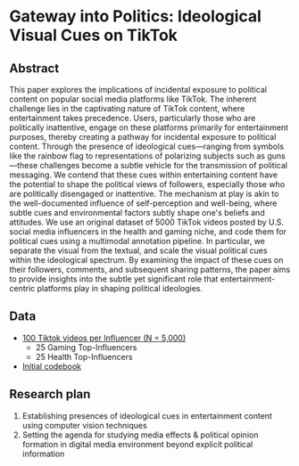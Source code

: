 # Gateway into Politics:  Ideological Visual Cues on TikTok

## Abstract
This paper explores the implications of incidental exposure to political content on popular social media platforms like TikTok. The inherent challenge lies in the captivating nature of TikTok content, where entertainment takes precedence. Users, particularly those who are politically inattentive, engage on these platforms primarily for entertainment purposes, thereby creating a pathway for incidental exposure to political content. Through the presence of ideological cues—ranging from symbols like the rainbow flag to representations of polarizing subjects such as guns—these challenges become a subtle vehicle for the transmission of political messaging. We contend that these cues within entertaining content have the potential to shape the political views of followers, especially those who are politically disengaged or inattentive. The mechanism at play is akin to the well-documented influence of self-perception and well-being, where subtle cues and environmental factors subtly shape one's beliefs and attitudes. We use an original dataset of 5000 TikTok videos posted by U.S. social media influencers in the health and gaming niche, and code them for political cues using a multimodal annotation pipeline. In particular, we separate the visual from the textual, and scale the visual political cues within the ideological spectrum.  By examining the impact of these cues on their followers, comments, and subsequent sharing patterns, the paper aims to provide insights into the subtle yet significant role that entertainment-centric platforms play in shaping political ideologies.

## Data
- [100 Tiktok videos per Influencer (N = 5,000)](https://drive.google.com/drive/folders/1zKei2ChglL2pFKvVPXHU14fsqx4IqkDA?usp=drive_link)
	- 25 Gaming Top-Influencers
	- 25 Health Top-Influencers
- [Initial codebook](https://docs.google.com/document/d/15IMW8StK9vWWIWhTKKYUYsZL0lsHWeUZ/edit?usp=sharing&ouid=115103257437673017475&rtpof=true&sd=true)

## Research plan
1. Establishing presences of ideological cues in entertainment content using computer vision techniques
2. Setting the agenda for studying media effects & political opinion formation in digital media environment beyond explicit political information
